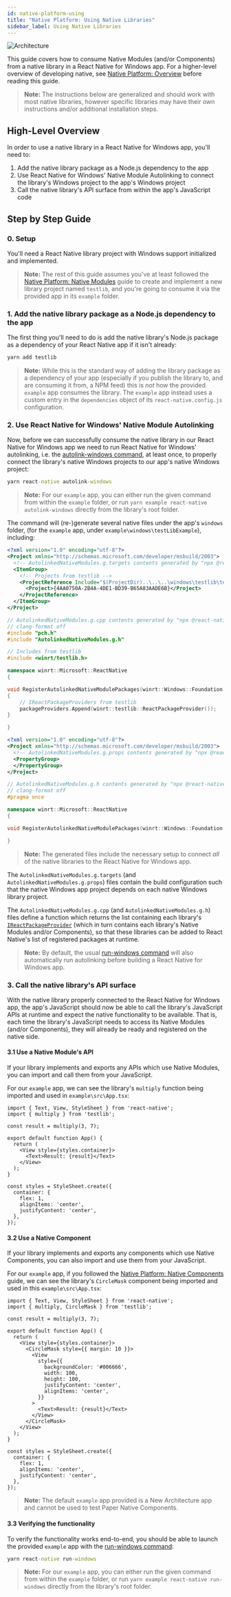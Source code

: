 ```yaml
---
id: native-platform-using
title: "Native Platform: Using Native Libraries"
sidebar_label: Using Native Libraries
---
```


![Architecture](https://img.shields.io/badge/architecture-new_&_old-green)

This guide covers how to consume Native Modules (and/or Components) from a native library in a React Native for Windows app. For a higher-level overview of developing native, see [Native Platform: Overview](native-platform.md) before reading this guide.

> **Note:** The instructions below are generalized and should work with most native libraries, however specific libraries may have their own instructions and/or additional installation steps.

## High-Level Overview

In order to use a native library in a React Native for Windows app, you'll need to:

1. Add the native library package as a Node.js dependency to the app
2. Use React Native for Windows' Native Module Autolinking to connect the library's Windows project to the app's Windows project
3. Call the native library's API surface from within the app's JavaScript code

## Step by Step Guide

### 0. Setup

You'll need a React Native library project with Windows support initialized and implemented.

> **Note:** The rest of this guide assumes you've at least followed the [Native Platform: Native Modules](native-platform-modules.md) guide to create and implement a new library project named `testlib`, and you're going to consume it via the provided app in its `example` folder.

### 1. Add the native library package as a Node.js dependency to the app

The first thing you'll need to do is add the native library's Node.js package as a dependency of your React Native app if it isn't already:

```bat
yarn add testlib
```

> **Note:** While this is the standard way of adding the library package as a dependency of your app (especially if you publish the library to, and are consuming it from, a NPM feed) this is *not* how the provided `example` app consumes the library. The `example` app instead uses a custom entry in the `dependencies` object of its `react-native.config.js` configuration.

### 2. Use React Native for Windows' Native Module Autolinking

Now, before we can successfully consume the native library in our React Native for Windows app we need to run React Native for Windows' autolinking, i.e. the [autolink-windows command](autolink-windows-cli.md), at least once, to properly connect the library's native Windows projects to our app's native Windows project:

```bat
yarn react-native autolink-windows
```

> **Note:** For our `example` app, you can either run the given command from within the `example` folder, or run `yarn example react-native autolink-windows` directly from the library's root folder.

The command will (re-)generate several native files under the app's `windows` folder, (for the `example` app, under `example\windows\testLibExample`), including:

<!--DOCUSAURUS_CODE_TABS-->

<!--AutolinkedNativeModules.g.targets-->

```xml
<?xml version="1.0" encoding="utf-8"?>
<Project xmlns="http://schemas.microsoft.com/developer/msbuild/2003">
  <!-- AutolinkedNativeModules.g.targets contents generated by "npx @react-native-community/cli autolink-windows" -->
  <ItemGroup>
    <!-- Projects from testlib -->
    <ProjectReference Include="$(ProjectDir)..\..\..\windows\testlib\testlib.vcxproj">
      <Project>{4AA0750A-2B4A-4DE1-BD39-B65A83AADE6B}</Project>
    </ProjectReference>
  </ItemGroup>
</Project>
```

<!--AutolinkedNativeModules.g.cpp-->

```cpp
// AutolinkedNativeModules.g.cpp contents generated by "npx @react-native-community/cli autolink-windows"
// clang-format off
#include "pch.h"
#include "AutolinkedNativeModules.g.h"

// Includes from testlib
#include <winrt/testlib.h>

namespace winrt::Microsoft::ReactNative
{

void RegisterAutolinkedNativeModulePackages(winrt::Windows::Foundation::Collections::IVector<winrt::Microsoft::ReactNative::IReactPackageProvider> const& packageProviders)
{ 
    // IReactPackageProviders from testlib
    packageProviders.Append(winrt::testlib::ReactPackageProvider());
}

}
```

<!--AutolinkedNativeModules.g.props-->

```xml
<?xml version="1.0" encoding="utf-8"?>
<Project xmlns="http://schemas.microsoft.com/developer/msbuild/2003">
  <!-- AutolinkedNativeModules.g.props contents generated by "npx @react-native-community/cli autolink-windows" -->
  <PropertyGroup>
  </PropertyGroup>
</Project>
```

<!--AutolinkedNativeModules.g.h-->

```cpp
// AutolinkedNativeModules.g.h contents generated by "npx @react-native-community/cli autolink-windows"
// clang-format off
#pragma once

namespace winrt::Microsoft::ReactNative
{

void RegisterAutolinkedNativeModulePackages(winrt::Windows::Foundation::Collections::IVector<winrt::Microsoft::ReactNative::IReactPackageProvider> const& packageProviders);

}
```

<!--END_DOCUSAURUS_CODE_TABS-->

> **Note:** The generated files include the necessary setup to connect *all* of the native libraries to the React Native for Windows app.

The `AutolinkedNativeModules.g.targets` (and `AutolinkedNativeModules.g.props`) files contain the build configuration such that the native Windows app project depends on each native Windows library project.

The `AutolinkedNativeModules.g.cpp` (and `AutolinkedNativeModules.g.h`) files define a function which returns the list containing each library's [`IReactPackageProvider`](native-api/IReactPackageProvider-api-windows.md) (which in turn contains each library's Native Modules and/or Components), so that these libraries can be added to React Native's list of registered packages at runtime.

> **Note:** By default, the usual [run-windows command](run-windows-cli.md) will also automatically run autolinking before building a React Native for Windows app.

### 3. Call the native library's API surface

With the native library properly connected to the React Native for Windows app, the app's JavaScript should now be able to call the library's JavaScript APIs at runtime and expect the native functionality to be available. That is, each time the library's JavaScript needs to access its Native Modules (and/or Components), they will already be ready and registered on the native side.

#### 3.1 Use a Native Module's API

If your library implements and exports any APIs which use Native Modules, you can import and call them from your JavaScript.

For our `example` app, we can see the library's `multiply` function being imported and used in `example\src\App.tsx`:

```tsx
import { Text, View, StyleSheet } from 'react-native';
import { multiply } from 'testlib';

const result = multiply(3, 7);

export default function App() {
  return (
    <View style={styles.container}>
      <Text>Result: {result}</Text>
    </View>
  );
}

const styles = StyleSheet.create({
  container: {
    flex: 1,
    alignItems: 'center',
    justifyContent: 'center',
  },
});
```

#### 3.2 Use a Native Component

If your library implements and exports any components which use Native Components, you can also import and use them from your JavaScript.

For our `example` app, if you followed the [Native Platform: Native Components](native-platform-components.md) guide, we can see the library's `CircleMask` component being imported and used in this `example\src\App.tsx`:

```tsx
import { Text, View, StyleSheet } from 'react-native';
import { multiply, CircleMask } from 'testlib';

const result = multiply(3, 7);

export default function App() {
  return (
    <View style={styles.container}>
      <CircleMask style={{ margin: 10 }}>
        <View
          style={{
            backgroundColor: '#006666',
            width: 100,
            height: 100,
            justifyContent: 'center',
            alignItems: 'center',
          }}
        >
          <Text>Result: {result}</Text>
        </View>
      </CircleMask>
    </View>
  );
}

const styles = StyleSheet.create({
  container: {
    flex: 1,
    alignItems: 'center',
    justifyContent: 'center',
  },
});
```

> **Note:** The default `example` app provided is a New Architecture app and cannot be used to test Paper Native Components.

#### 3.3 Verifying the functionality

To verify the functionality works end-to-end, you should be able to launch the provided `example` app with the [run-windows command](run-windows-cli.md):

```bat
yarn react-native run-windows
```

> **Note:** For our `example` app, you can either run the given command from within the `example` folder, or run `yarn example react-native run-windows` directly from the library's root folder.
